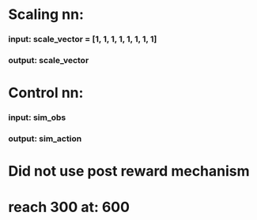 # Scaling nn:
### input: scale_vector = [1, 1, 1, 1, 1, 1, 1, 1]
### output: scale_vector

# Control nn:
### input: sim_obs
### output: sim_action

# Did not use post reward mechanism
# reach 300 at: 600